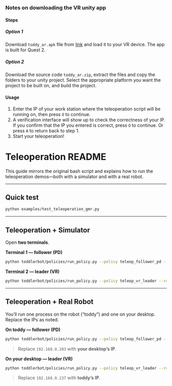 ### Notes on downloading the VR unity app

#### Steps
##### Option 1
Download `toddy_ar.apk` file from [link](https://drive.google.com/drive/folders/1GVy6MPUSzoXVRfidI-VVwjzZaCeVIUIF?usp=drive_link) and load it to your VR device. The app is built for Quest 2.
##### Option 2
Download the source code `toddy_ar.zip`, extract the files and copy the folders to your unity project. Select the appropriate platform you want the project to be built on, and build the project. 

#### Usage
1. Enter the IP of your work station where the teleoperation script will be running on, then press `O` to continue.
2. A verification interface will show up to check the correctness of your IP. If you confirm that the IP you entered is correct, press `O` to continue. Or press `A` to return back to step 1.
3. Start your teleoperation!

# Teleoperation README

This guide mirrors the original bash script and explains how to run the teleoperation demos—both with a simulator and with a real robot.

---

## Quick test

```bash
python examples/test_teleoperation_gmr.py
```

---

## Teleoperation + Simulator

Open **two terminals**.

**Terminal 1 — follower (PD)**
```bash
python toddlerbot/policies/run_policy.py --policy teleop_follower_pd --robot toddlerbot_2xc --vis view --task teleop_vr
```

**Terminal 2 — leader (VR)**
```bash
python toddlerbot/policies/run_policy.py --policy teleop_vr_leader --robot toddlerbot_2xc
```

---

## Teleoperation + Real Robot

You’ll run one process on the robot (“toddy”) and one on your desktop.  
Replace the IPs as noted.

**On toddy — follower (PD)**
```bash
python toddlerbot/policies/run_policy.py --policy teleop_follower_pd --robot toddlerbot_2xm --sim real --task teleop_vr --ip 192.168.0.203
```
> Replace `192.168.0.203` with **your desktop’s IP**.

**On your desktop — leader (VR)**
```bash
python toddlerbot/policies/run_policy.py --policy teleop_vr_leader --robot toddlerbot_2xm --ip 192.168.0.237
```
> Replace `192.168.0.237` with **toddy’s IP**.
